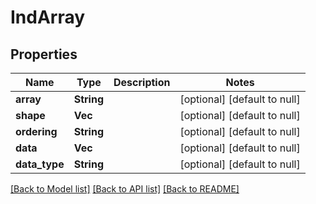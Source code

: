 # IndArray

## Properties
Name | Type | Description | Notes
------------ | ------------- | ------------- | -------------
**array** | **String** |  | [optional] [default to null]
**shape** | **Vec<i32>** |  | [optional] [default to null]
**ordering** | **String** |  | [optional] [default to null]
**data** | **Vec<f32>** |  | [optional] [default to null]
**data_type** | **String** |  | [optional] [default to null]

[[Back to Model list]](../README.md#documentation-for-models) [[Back to API list]](../README.md#documentation-for-api-endpoints) [[Back to README]](../README.md)


